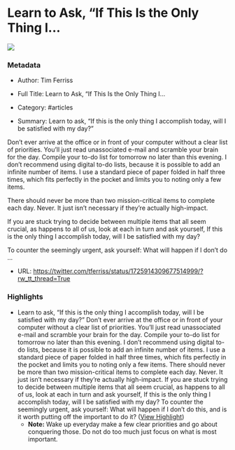 # Learn to Ask, “If This Is the Only Thing I...

![](https://pbs.twimg.com/profile_images/1590221913128837121/SfucaJh8.jpg)

### Metadata

- Author: Tim Ferriss
- Full Title: Learn to Ask, “If This Is the Only Thing I...
- Category: #articles

- Summary: Learn to ask, “If this is the only thing I accomplish today, will I be satisfied with my day?” 

Don’t ever arrive at the office or in front of your computer without a clear list of priorities. You’ll just read unassociated e-mail and scramble your brain for the day. Compile your to-do list for tomorrow no later than this evening. I don’t recommend using digital to-do lists, because it is possible to add an infinite number of items. I use a standard piece of paper folded in half three times, which fits perfectly in the pocket and limits you to noting only a few items. 

There should never be more than two mission-critical items to complete each day. Never. It just isn’t necessary if they’re actually high-impact. 

If you are stuck trying to decide between multiple items that all seem crucial, as happens to all of us, look at each in turn and ask yourself, If this is the only thing I accomplish today, will I be satisfied with my day? 

To counter the seemingly urgent, ask yourself: What will happen if I don’t do ... 

- URL: https://twitter.com/tferriss/status/1725914309677514999/?rw_tt_thread=True

### Highlights

- Learn to ask, “If this is the only thing I accomplish today, will I be satisfied with my day?”
  Don’t ever arrive at the office or in front of your computer without a clear list of priorities. You’ll just read unassociated e-mail and scramble your brain for the day. Compile your to-do list for tomorrow no later than this evening. I don’t recommend using digital to-do lists, because it is possible to add an infinite number of items. I use a standard piece of paper folded in half three times, which fits perfectly in the pocket and limits you to noting only a few items.
  There should never be more than two mission-critical items to complete each day. Never. It just isn’t necessary if they’re actually high-impact.
  If you are stuck trying to decide between multiple items that all seem crucial, as happens to all of us, look at each in turn and ask yourself, If this is the only thing I accomplish today, will I be satisfied with my day?
  To counter the seemingly urgent, ask yourself: What will happen if I don’t do this, and is it worth putting off the important to do it? ([View Highlight](https://read.readwise.io/read/01hg704dgy42gqhxcdvdyxqhfg))
    - **Note:** Wake up everyday make a few clear priorities and go about conquering those. Do not do too much just focus on what is most important.
